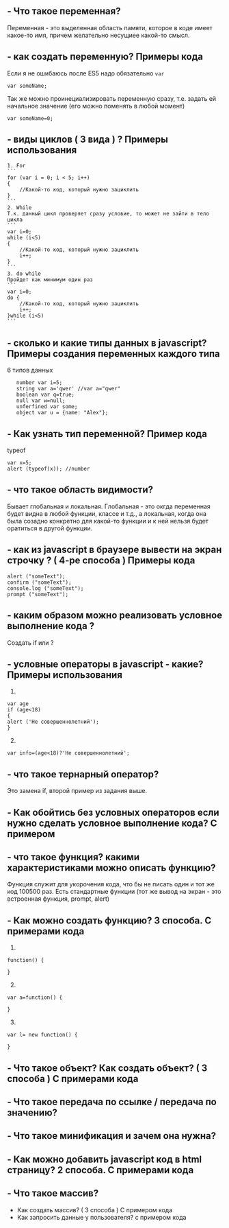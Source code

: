 ﻿## - Что такое переменная?
Переменная - это выделенная область памяти, которое в коде имеет какое-то имя, причем желательно несущиее какой-то смысл.
## -  как создать переменную? Примеры кода
Если я не ошибаюсь после ES5 надо обязательно `var`
```
var someName;
```
Так же можно проинециализировать переменную сразу, т.е. задать ей начальное значение (его можно поменять в любой момент)
```
var someName=0;
```
## - виды циклов ( 3 вида ) ? Примеры использования
	1. For
	```
	for (var i = 0; i < 5; i++)
	{
	    //Какой-то код, который нужно зациклить
	}
	```
	2. While
	Т.к. данный цикл проверяет сразу условие, то может не зайти в тело цикла
	```
	var i=0;
	while (i<5)
	{
	    //Какой-то код, который нужно зациклить
	    i++;
	}
	```
	3. do while
	Пройдет как минимум один раз
	```
	var i=0;
	do {
	    //Какой-то код, который нужно зациклить
	    i++;
	}while (i<5)
	```
## - сколько и какие типы данных в javascript? Примеры создания переменных каждого типа
6 типов данных
 ```
	number var i=5;
	string var a='qwer' //var a="qwer"
	boolean var q=true;
	null var w=null;
	unferfined var some;
	object var u = {name: "Alex"};
```

## - Как узнать тип переменной? Пример кода
typeof
```
var x=5;
alert (typeof(x)); //number
```
## - что такое область видимости?
Бывает глобальная и локальная. Глобальная - это окгда переменная будет видна в любой функции, классе и т.д., а локальная, когда она была созадно конкретно для какой-то функции и к ней нельзя будет оратиться в другой функции.
## - как из  javascript в брaузере вывести на экран строчку ? ( 4-ре способа ) Примеры кода
```
alert ("someText");
confirm ("someText");
console.log ("someText");
prompt ("someText");
```
## - каким образом можно реализовать условное выполнение кода ? 
Создать if или ?
## -  условные операторы в javascript - какие? Примеры использования
 1. 
```
var age
if (age<18) 
{
alert ('Не совершеннолетний');
}
```
 2.
```
var info=(age<18)?'Не совершеннолетний';
```
## - что такое тернарный оператор?
Это замена if, второй пример из задания выше.
## - Как обойтись без условных операторов если нужно сделать условное выполнение кода? С примером
## - что такое функция? какими характеристиками можно описать функцию?
Функция служит для укорочения кода, что бы не писать один и тот же код 100500 раз. Есть стандартные функции (тот же вывод на экран - это встроенная функция, prompt, alert)
## - Как можно создать функцию? 3 способа. C примерами кода
 1.
```
function() {

}
```
 2.
```
var a=function() {

}
```
 3.
```
var l= new function() {

}
```
## - Что такое объект? Как создать объект? ( 3 способа ) С примерами кода
## - Что такое передача по ссылке / передача по значению?
## - Что такое минификация и зачем она нужна?
## - Как можно добавить javascript код в html страницу? 2 способа. C примерами кода
## - Что такое массив? 
- Как создать массив? ( 3 способа ) С примером кода
- Как запросить данные у пользователя? с примером кода